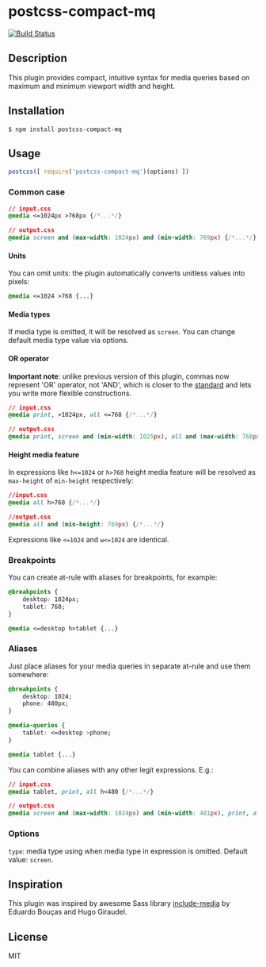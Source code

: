 # postcss-compact-mq
[![Build Status](https://travis-ci.org/rominmx/postcss-compact-mq.svg?branch=master)](https://travis-ci.org/rominmx/postcss-compact-mq)
## Description
This plugin provides compact, intuitive syntax for media queries based on maximum and minimum viewport width and height.

## Installation
```ssh
$ npm install postcss-compact-mq
```

## Usage
```javascript
postcss([ require('postcss-compact-mq')(options) ])
```
### Common case
```css
// input.css
@media <=1024px >768px {/*...*/}
```

```css
// output.css
@media screen and (max-width: 1024px) and (min-width: 769px) {/*...*/}
```
#### Units
You can omit units: the plugin automatically converts unitless values into pixels:
```css
@media <=1024 >768 {...}
```

#### Media types
If media type is omitted, it will be resolved as `screen`. You can change default media type value via options.

#### OR operator
**Important note**: unlike previous version of this plugin, commas now represent 'OR' operator, not 'AND', which is closer to the [standard](https://www.w3.org/TR/css3-mediaqueries/) and lets you write more flexible constructions.
```css
// input.css
@media print, >1024px, all <=768 {/*...*/}
```

```css
// output.css
@media print, screen and (min-width: 1025px), all and (max-width: 768px) {/*...*/}
```

#### Height media feature
In expressions like `h<=1024` or `h>768` height media feature will be resolved as `max-height` of `min-height` respectively:
```css
//input.css
@media all h>768 {/*...*/}
```

```css
//output.css
@media all and (min-height: 769px) {/*...*/}
```

Expressions like `<=1024` and `w<=1024` are identical.

### Breakpoints
You can create at-rule with aliases for breakpoints, for example:

```css
@breakpoints {
	desktop: 1024px;
	tablet: 768;
}
```

```css
@media <=desktop h>tablet {...}
```

### Aliases
Just place aliases for your media queries in separate at-rule and use them somewhere:
```css
@breakpoints {
	desktop: 1024;
	phone: 480px;
}

@media-queries {
	tablet: <=desktop >phone;
}
```

```css
@media tablet {...}
```

You can combine aliases with any other legit expressions. E.g.:
```css
// input.css
@media tablet, print, all h<480 {/*...*/}
```

```css
// output.css
@media screen and (max-width: 1024px) and (min-width: 481px), print, all and (max-height: 479px) {/*...*/}
```

### Options
`type`: media type using when media type in expression is omitted. Default value: `screen`.

## Inspiration
This plugin was inspired by awesome Sass library [include-media](http://include-media.com) by Eduardo Bouças and Hugo Giraudel.

## License
MIT